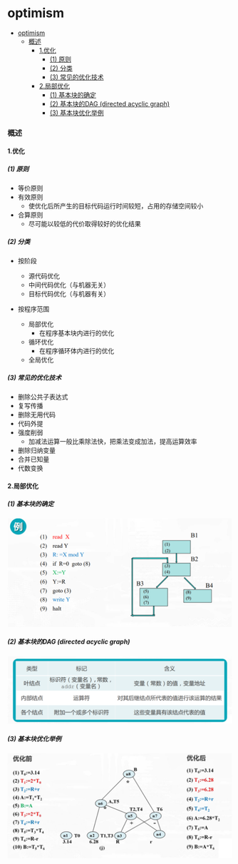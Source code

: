 # optimism


<!-- @import "[TOC]" {cmd="toc" depthFrom=1 depthTo=6 orderedList=false} -->

<!-- code_chunk_output -->

- [optimism](#optimism)
    - [概述](#概述)
      - [1.优化](#1优化)
        - [(1) 原则](#1-原则)
        - [(2) 分类](#2-分类)
        - [(3) 常见的优化技术](#3-常见的优化技术)
      - [2.局部优化](#2局部优化)
        - [(1) 基本块的确定](#1-基本块的确定)
        - [(2) 基本块的DAG (directed acyclic graph)](#2-基本块的dag-directed-acyclic-graph)
        - [(3) 基本块优化举例](#3-基本块优化举例)

<!-- /code_chunk_output -->


### 概述

#### 1.优化

##### (1) 原则
* 等价原则
* 有效原则
    * 使优化后所产生的目标代码运行时间较短，占用的存储空间较小
* 合算原则
    * 尽可能以较低的代价取得较好的优化结果

##### (2) 分类

* 按阶段
    * 源代码优化
    * 中间代码优化（与机器无关）
    * 目标代码优化（与机器有关）

* 按程序范围
    * 局部优化
        * 在程序基本块内进行的优化
    * 循环优化
        * 在程序循环体内进行的优化
    * 全局优化

##### (3) 常见的优化技术
* 删除公共子表达式
* 复写传播
* 删除无用代码
* 代码外提
* 强度削弱
    *  加减法运算一般比乘除法快，把乘法变成加法，提高运算效率
* 删除归纳变量
* 合并已知量
* 代数变换

#### 2.局部优化

##### (1) 基本块的确定
![](./imgs/optimism_01.png)

##### (2) 基本块的DAG (directed acyclic graph)
![](./imgs/optimism_03.png)

##### (3) 基本块优化举例
![](./imgs/optimism_02.png)